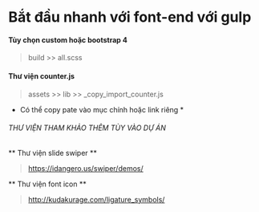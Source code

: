 # Bắt đầu nhanh với font-end với gulp

#### Tùy chọn custom hoặc bootstrap 4
> build >> all.scss

#### Thư viện counter.js
> assets >> lib >> _copy_import_counter.js
* Có thể copy pate vào mục chính hoặc link riêng *

###### THƯ VIỆN THAM KHẢO THÊM TÙY VÀO DỰ ÁN
** Thư viện slide swiper **
> https://idangero.us/swiper/demos/

** Thư viện font icon **

> http://kudakurage.com/ligature_symbols/